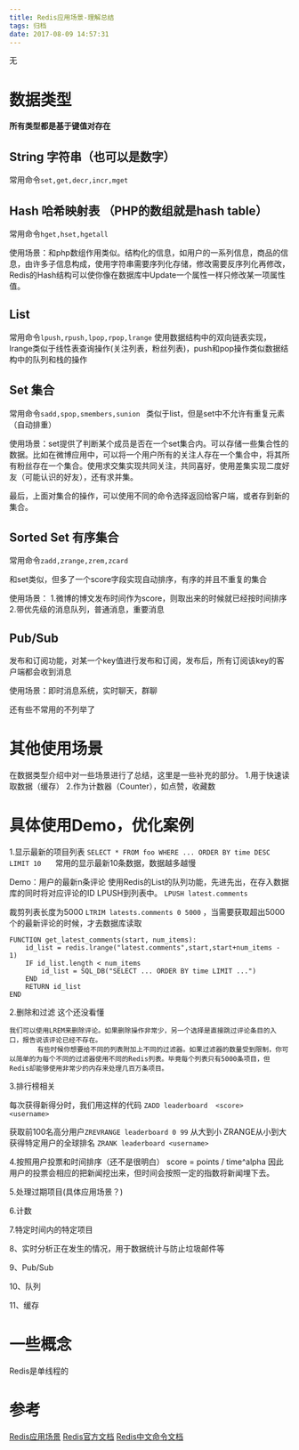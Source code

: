 ```yaml
---
title: Redis应用场景-理解总结
tags: 归档
date: 2017-08-09 14:57:31
---
```


无

<!-- more -->

# 数据类型
**所有类型都是基于键值对存在**

## String 字符串（也可以是数字）
常用命令`set,get,decr,incr,mget`
## Hash 哈希映射表 （PHP的数组就是hash table）
常用命令`hget,hset,hgetall`

使用场景：和php数组作用类似。结构化的信息，如用户的一系列信息，商品的信息，由许多子信息构成，使用字符串需要序列化存储，修改需要反序列化再修改，Redis的Hash结构可以使你像在数据库中Update一个属性一样只修改某一项属性值。

## List 
常用命令`lpush,rpush,lpop,rpop,lrange`
使用数据结构中的双向链表实现，lrange类似于线性表查询操作(关注列表，粉丝列表)，push和pop操作类似数据结构中的队列和栈的操作

## Set 集合
常用命令`sadd,spop,smembers,sunion `
类似于list，但是set中不允许有重复元素（自动排重）

使用场景：set提供了判断某个成员是否在一个set集合内。可以存储一些集合性的数据。比如在微博应用中，可以将一个用户所有的关注人存在一个集合中，将其所有粉丝存在一个集合。使用求交集实现共同关注，共同喜好，使用差集实现二度好友（可能认识的好友），还有求并集。

最后，上面对集合的操作，可以使用不同的命令选择返回给客户端，或者存到新的集合。

## Sorted Set 有序集合
常用命令`zadd,zrange,zrem,zcard`

和set类似，但多了一个score字段实现自动排序，有序的并且不重复的集合

使用场景：
1.微博的博文发布时间作为score，则取出来的时候就已经按时间排序
2.带优先级的消息队列，普通消息，重要消息

## Pub/Sub
发布和订阅功能，对某一个key值进行发布和订阅，发布后，所有订阅该key的客户端都会收到消息

使用场景：即时消息系统，实时聊天，群聊

还有些不常用的不列举了

# 其他使用场景
在数据类型介绍中对一些场景进行了总结，这里是一些补充的部分。
1.用于快速读取数据（缓存）
2.作为计数器（Counter），如点赞，收藏数

# 具体使用Demo，优化案例
1.显示最新的项目列表
`SELECT * FROM foo WHERE ... ORDER BY time DESC LIMIT 10   `  常用的显示最新10条数据，数据越多越慢

Demo：用户的最新n条评论
使用Redis的List的队列功能，先进先出，在存入数据库的同时将对应评论的ID LPUSH到列表中。
`LPUSH latest.comments` <ID>

裁剪列表长度为5000 
`LTRIM latests.comments 0 5000`  ，当需要获取超出5000个的最新评论的时候，才去数据库读取
```
FUNCTION get_latest_comments(start, num_items):  
    id_list = redis.lrange("latest.comments",start,start+num_items - 1)  
    IF id_list.length < num_items  
        id_list = SQL_DB("SELECT ... ORDER BY time LIMIT ...")  
    END  
    RETURN id_list  
END  
```

2.删除和过滤
这个还没看懂
```
我们可以使用LREM来删除评论。如果删除操作非常少，另一个选择是直接跳过评论条目的入口，报告说该评论已经不存在。
       有些时候你想要给不同的列表附加上不同的过滤器。如果过滤器的数量受到限制，你可以简单的为每个不同的过滤器使用不同的Redis列表。毕竟每个列表只有5000条项目，但Redis却能够使用非常少的内存来处理几百万条项目。
```
3.排行榜相关

每次获得新得分时，我们用这样的代码
` ZADD leaderboard  <score>  <username> `

获取前100名高分用户`ZREVRANGE leaderboard 0 99`   从大到小 ZRANGE从小到大
获得特定用户的全球排名 `ZRANK leaderboard <username>`

4.按照用户投票和时间排序（还不是很明白）
  score = points / time^alpha 
  因此用户的投票会相应的把新闻挖出来，但时间会按照一定的指数将新闻埋下去。


5.处理过期项目(具体应用场景？)


6.计数

7.特定时间内的特定项目

8、实时分析正在发生的情况，用于数据统计与防止垃圾邮件等

9、Pub/Sub

10、队列

11、缓存

# 一些概念
Redis是单线程的

# 参考
[Redis应用场景](http://blog.csdn.net/hguisu/article/details/8836819)
[Redis官方文档](https://redis.io/documentation)
[Redis中文命令文档](http://www.redis.cn/commands.html)
